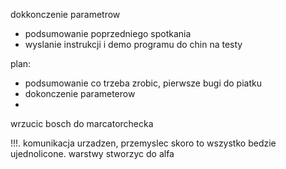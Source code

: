 dokkonczenie parametrow
- podsumowanie poprzedniego spotkania
- wyslanie instrukcji i demo programu do chin na testy

plan:
- podsumowanie co trzeba zrobic, pierwsze bugi do piatku
- dokonczenie parameterow
- 


wrzucic bosch do marcatorchecka




!!!. komunikacja urzadzen, przemyslec skoro to wszystko bedzie ujednolicone.
warstwy stworzyc do alfa
